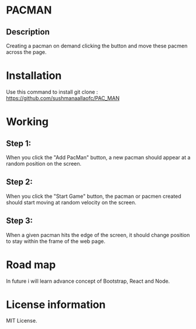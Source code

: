 # PACMAN
## Description
Creating a pacman on demand clicking the button and move these pacmen across the page.

# Installation
Use this command to install 
git clone : https://github.com/sushmanaallaofc/PAC_MAN

# Working
## Step 1:
When you click the "Add PacMan" button, a new pacman should appear at a random position on the screen.

## Step 2:
When you click the "Start Game" button, the pacman or pacmen created should start moving at random velocity on the screen.

## Step 3:
When a given pacman hits the edge of the screen, it should change position to stay within the frame of the web page.

# Road map
In future i will learn advance concept of Bootstrap, React and Node.

# License information
MIT License.

